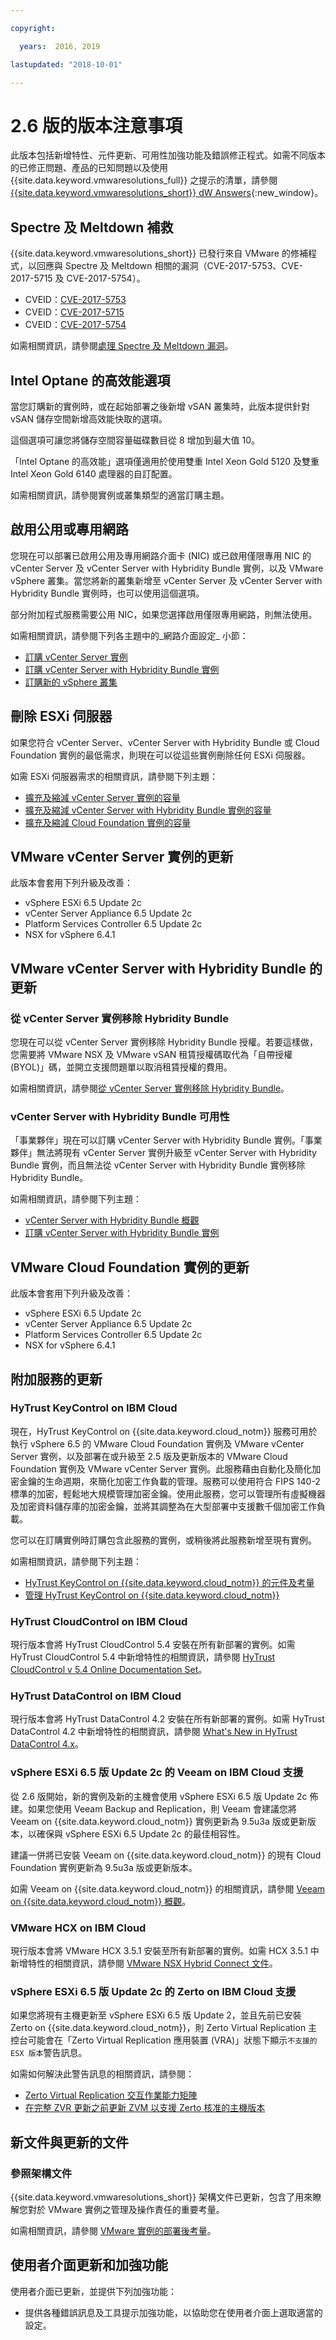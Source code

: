 ```yaml
---

copyright:

  years:  2016, 2019

lastupdated: "2018-10-01"

---
```


# 2.6 版的版本注意事項

此版本包括新增特性、元件更新、可用性加強功能及錯誤修正程式。如需不同版本的已修正問題、產品的已知問題以及使用 {{site.data.keyword.vmwaresolutions_full}} 之提示的清單，請參閱 [{{site.data.keyword.vmwaresolutions_short}} dW Answers](https://developer.ibm.com/answers/topics/cloudvmw/){:new_window}。

## Spectre 及 Meltdown 補救

{{site.data.keyword.vmwaresolutions_short}} 已發行來自 VMware 的修補程式，以回應與 Spectre 及 Meltdown 相關的漏洞（CVE-2017-5753、CVE-2017-5715 及 CVE-2017-5754）。

* CVEID：[CVE-2017-5753](http://cve.mitre.org/cgi-bin/cvename.cgi?name=CVE-2017-5753)
* CVEID：[CVE-2017-5715](http://cve.mitre.org/cgi-bin/cvename.cgi?name=CVE-2017-5715)
* CVEID：[CVE-2017-5754](http://cve.mitre.org/cgi-bin/cvename.cgi?name=CVE-2017-5754)

如需相關資訊，請參閱[處理 Spectre 及 Meltdown 漏洞](/docs/services/vmwaresolutions/vmonic/trbl_fix_spectre.html)。

## Intel Optane 的高效能選項

當您訂購新的實例時，或在起始部署之後新增 vSAN 叢集時，此版本提供針對 vSAN 儲存空間新增高效能快取的選項。

這個選項可讓您將儲存空間容量磁碟數目從 8 增加到最大值 10。

「Intel Optane 的高效能」選項僅適用於使用雙重 Intel Xeon Gold 5120 及雙重 Intel Xeon Gold 6140 處理器的自訂配置。

如需相關資訊，請參閱實例或叢集類型的適當訂購主題。

## 啟用公用或專用網路

您現在可以部署已啟用公用及專用網路介面卡 (NIC) 或已啟用僅限專用 NIC 的 vCenter Server 及 vCenter Server with Hybridity Bundle 實例，以及 VMware vSphere 叢集。當您將新的叢集新增至 vCenter Server 及 vCenter Server with Hybridity Bundle 實例時，也可以使用這個選項。

部分附加程式服務需要公用 NIC，如果您選擇啟用僅限專用網路，則無法使用。

如需相關資訊，請參閱下列各主題中的_網路介面設定_ 小節：

* [訂購 vCenter Server 實例](/docs/services/vmwaresolutions/vcenter/vc_orderinginstance.html#network-interface-settings)
* [訂購 vCenter Server with Hybridity Bundle 實例](/docs/services/vmwaresolutions/vcenter/vc_hybrid_orderinginstance.html#network-interface-settings)
* [訂購新的 vSphere 叢集](/docs/services/vmwaresolutions/vsphere/vs_orderinginstances.html#network-interface-settings)

## 刪除 ESXi 伺服器

如果您符合 vCenter Server、vCenter Server with Hybridity Bundle 或 Cloud Foundation 實例的最低需求，則現在可以從這些實例刪除任何 ESXi 伺服器。

如需 ESXi 伺服器需求的相關資訊，請參閱下列主題：

* [擴充及縮減 vCenter Server 實例的容量](/docs/services/vmwaresolutions/vcenter/vc_addingremovingservers.html)
* [擴充及縮減 vCenter Server with Hybridity Bundle 實例的容量](/docs/services/vmwaresolutions/vcenter/vc_hybrid_addingremovingservers.html)
* [擴充及縮減 Cloud Foundation 實例的容量](/docs/services/vmwaresolutions/sddc/sd_addingremovingservers.html)

## VMware vCenter Server 實例的更新

此版本會套用下列升級及改善：

* vSphere ESXi 6.5 Update 2c
* vCenter Server Appliance 6.5 Update 2c
* Platform Services Controller 6.5 Update 2c
* NSX for vSphere 6.4.1

## VMware vCenter Server with Hybridity Bundle 的更新

### 從 vCenter Server 實例移除 Hybridity Bundle

您現在可以從 vCenter Server 實例移除 Hybridity Bundle 授權。若要這樣做，您需要將 VMware NSX 及 VMware vSAN 租賃授權碼取代為「自帶授權 (BYOL)」碼，並開立支援問題單以取消租賃授權的費用。

如需相關資訊，請參閱[從 vCenter Server 實例移除 Hybridity Bundle](/docs/services/vmwaresolutions/vcenter/vc_hybrid_deletingbundle.html)。

### vCenter Server with Hybridity Bundle 可用性

「事業夥伴」現在可以訂購 vCenter Server with Hybridity Bundle 實例。「事業夥伴」無法將現有 vCenter Server 實例升級至 vCenter Server with Hybridity Bundle 實例，而且無法從 vCenter Server with Hybridity Bundle 實例移除 Hybridity Bundle。

如需相關資訊，請參閱下列主題：

* [vCenter Server with Hybridity Bundle 概觀](/docs/services/vmwaresolutions/vcenter/vc_hybrid_overview.html)
* [訂購 vCenter Server with Hybridity Bundle 實例](/docs/services/vmwaresolutions/vcenter/vc_hybrid_orderinginstance.html)

## VMware Cloud Foundation 實例的更新

此版本會套用下列升級及改善：

* vSphere ESXi 6.5 Update 2c
* vCenter Server Appliance 6.5 Update 2c
* Platform Services Controller 6.5 Update 2c
* NSX for vSphere 6.4.1

## 附加服務的更新

### HyTrust KeyControl on IBM Cloud

現在，HyTrust KeyControl on {{site.data.keyword.cloud_notm}} 服務可用於執行 vSphere 6.5 的 VMware Cloud Foundation 實例及 VMware vCenter Server 實例，以及部署在或升級至 2.5 版及更新版本的 VMware Cloud Foundation 實例及 VMware vCenter Server 實例。此服務藉由自動化及簡化加密金鑰的生命週期，來簡化加密工作負載的管理。服務可以使用符合 FIPS 140-2 標準的加密，輕鬆地大規模管理加密金鑰。使用此服務，您可以管理所有虛擬機器及加密資料儲存庫的加密金鑰，並將其調整為在大型部署中支援數千個加密工作負載。

您可以在訂購實例時訂購包含此服務的實例，或稍後將此服務新增至現有實例。

如需相關資訊，請參閱下列主題：
* [HyTrust KeyControl on {{site.data.keyword.cloud_notm}} 的元件及考量](/docs/services/vmwaresolutions/services/htkc_considerations.html)
* [管理 HyTrust KeyControl on {{site.data.keyword.cloud_notm}}](/docs/services/vmwaresolutions/services/managinghtkc.html)

### HyTrust CloudControl on IBM Cloud

現行版本會將 HyTrust CloudControl 5.4 安裝在所有新部署的實例。如需 HyTrust CloudControl 5.4 中新增特性的相關資訊，請參閱 [HyTrust CloudControl v 5.4 Online Documentation Set](https://docs.hytrust.com/CloudControl/5.4.0/Online/index.html)。

### HyTrust DataControl on IBM Cloud

現行版本會將 HyTrust DataControl 4.2 安裝在所有新部署的實例。如需 HyTrust DataControl 4.2 中新增特性的相關資訊，請參閱 [What's New in HyTrust DataControl 4.x](https://docs.hytrust.com/DataControl/4.2/Admin_Guide-4.2/Content/Books/aaCommon/New-Changed-4x.htm)。

### vSphere ESXi 6.5 版 Update 2c 的 Veeam on IBM Cloud 支援

從 2.6 版開始，新的實例及新的主機會使用 vSphere ESXi 6.5 版 Update 2c 佈建。如果您使用 Veeam Backup and Replication，則 Veeam 會建議您將 Veeam on {{site.data.keyword.cloud_notm}} 實例更新為 9.5u3a 版或更新版本，以確保與 vSphere ESXi 6.5 Update 2c 的最佳相容性。

建議一併將已安裝 Veeam on {{site.data.keyword.cloud_notm}} 的現有 Cloud Foundation 實例更新為 9.5u3a 版或更新版本。

如需 Veeam on {{site.data.keyword.cloud_notm}} 的相關資訊，請參閱 [Veeam on {{site.data.keyword.cloud_notm}} 概觀](/docs/services/vmwaresolutions/services/veeam_considerations.html)。

### VMware HCX on IBM Cloud

現行版本會將 VMware HCX 3.5.1 安裝至所有新部署的實例。如需 HCX 3.5.1 中新增特性的相關資訊，請參閱 [VMware NSX Hybrid Connect 文件](https://docs.vmware.com/en/VMware-NSX-Hybrid-Connect/index.html)。

### vSphere ESXi 6.5 版 Update 2c 的 Zerto on IBM Cloud 支援

如果您將現有主機更新至 vSphere ESXi 6.5 版 Update 2，並且先前已安裝 Zerto on {{site.data.keyword.cloud_notm}}，則 Zerto Virtual Replication 主控台可能會在「Zerto Virtual Replication 應用裝置 (VRA)」狀態下顯示`不支援的 ESX 版本`警告訊息。

如需如何解決此警告訊息的相關資訊，請參閱：

* [Zerto Virtual Replication 交互作業能力矩陣](http://s3.amazonaws.com/zertodownload_docs/6.0_Latest/Zerto%20Virtual%20Replication%20Operability%20Matrix.pdf)
* [在完整 ZVR 更新之前更新 ZVM 以支援 Zerto 核准的主機版本](https://www.zerto.com/myzerto/knowledge-base/updating-a-zvm-to-support-zerto-approved-host-releases-prior-to-a-full-zvr-update/)

## 新文件與更新的文件

### 參照架構文件
{{site.data.keyword.vmwaresolutions_short}} 架構文件已更新，包含了用來瞭解您對於 VMware 實例之管理及操作責任的重要考量。

如需相關資訊，請參閱 [VMware 實例的部署後考量](/docs/services/vmwaresolutions/archiref/solution/solution_considerations.html)。

## 使用者介面更新和加強功能

使用者介面已更新，並提供下列加強功能：

* 提供各種錯誤訊息及工具提示加強功能，以協助您在使用者介面上選取適當的設定。
